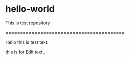 # hello-world
This is test repository


=========================================

Hello this is test text.


this is for Edit text..
